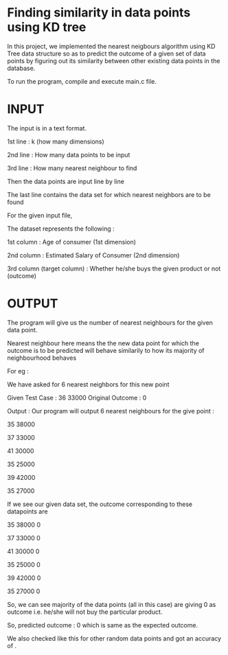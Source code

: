 # Finding similarity in data points using KD tree

In this project, we implemented the nearest neigbours algorithm using KD Tree data structure so as to predict the outcome of a given set of data points by figuring out its similarity between other existing data points in the database.


To run the program,
compile and execute main.c file.

# INPUT

The input is in a text format.

1st line : k (how many dimensions)

2nd line : How many data points to be input

3rd line : How many nearest neighbour to find


Then the data points are input line by line

The last line contains the data set for which nearest neighbors are to be found


For the given input file,

The dataset represents the following : 

1st column : Age of consumer                 (1st dimension)

2nd column : Estimated Salary of Consumer    (2nd dimension)

3rd column (target column) : Whether he/she buys the given product or not (outcome)


# OUTPUT

The program will give us the number of nearest neighbours for the given data point.

Nearest neighbour here means the the new data point for which the outcome is to be predicted will behave similarily to how its majority of neighbourhood behaves 


For eg : 

We have asked for 6 nearest neighbors for this new point

Given Test Case : 36 33000                      Original Outcome : 0


Output : Our program will output 6 nearest neighbours for the give point :

35 38000 

37 33000 

41 30000 

35 25000 

39 42000 

35 27000


If we see our given data set, the outcome corresponding to these datapoints are 

35 38000 0

37 33000 0

41 30000 0

35 25000 0

39 42000 0

35 27000 0


So, we can see majority of the data points (all in this case) are giving 0 as outcome i.e. he/she will not buy the particular product.

So, predicted outcome : 0 which is same as the expected outcome.


We also checked like this for other random data points and got an accuracy of  .





